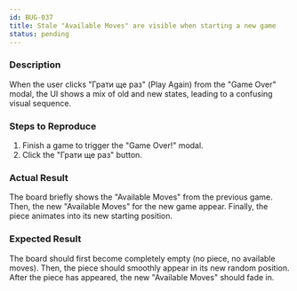 ```yaml
---
id: BUG-037
title: Stale "Available Moves" are visible when starting a new game
status: pending
---
```


### Description

When the user clicks "Грати ще раз" (Play Again) from the "Game Over" modal, the UI shows a mix of old and new states, leading to a confusing visual sequence.

### Steps to Reproduce

1.  Finish a game to trigger the "Game Over!" modal.
2.  Click the "Грати ще раз" button.

### Actual Result

The board briefly shows the "Available Moves" from the previous game. Then, the new "Available Moves" for the new game appear. Finally, the piece animates into its new starting position.

### Expected Result

The board should first become completely empty (no piece, no available moves). Then, the piece should smoothly appear in its new random position. After the piece has appeared, the new "Available Moves" should fade in.